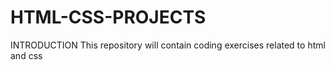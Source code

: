 # HTML-CSS-PROJECTS
INTRODUCTION
This repository will contain coding exercises related to html and css
